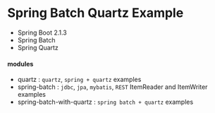 # Spring Batch Quartz Example 

- Spring Boot 2.1.3
- Spring Batch
- Spring Quartz

#### modules
- quartz : `quartz`, `spring + quartz` examples 
- spring-batch : `jdbc`, `jpa`, `mybatis`, `REST` ItemReader and ItemWriter examples
- spring-batch-with-quartz : `spring batch + quartz` examples
